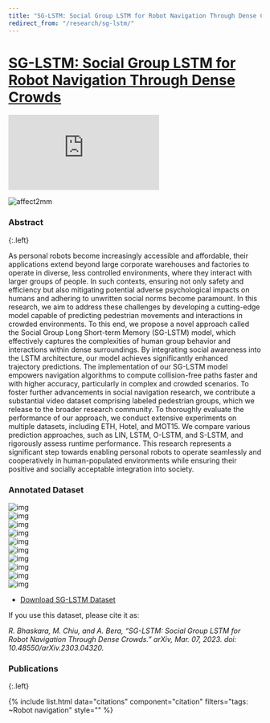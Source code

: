 ```yaml
---
title: "SG-LSTM: Social Group LSTM for Robot Navigation Through Dense Crowds"
redirect_from: "/research/sg-lstm/"
---
```


# [SG-LSTM: Social Group LSTM for Robot Navigation Through Dense Crowds](https://arxiv.org/abs/2303.04320)


<!-- <p style="text-align:center;">
<img src="/images/research/sg-lstm-cover1.jpeg" alt="drawing" width="500"/>
<br>
<img src="/images/research/sg-lstm-cover2.jpeg" alt="drawing" width="600"/> -->
<!-- </p> -->

<!-- ![affect2mm](/images/research/sg-lstm-cover1.jpeg) -->


<div class="embeded-video">
    <iframe src="https://www.youtube-nocookie.com/embed/p3i2XjWnOFo" title="YouTube video player" frameborder="0" allow="accelerometer; autoplay; clipboard-write; encrypted-media; gyroscope; picture-in-picture; web-share" allowfullscreen></iframe>
</div>

![affect2mm](/images/research/sg-lstm-cover2.jpeg)

### Abstract
{:.left}

As personal robots become increasingly accessible and affordable, their applications extend beyond large corporate warehouses and factories to operate in diverse, less controlled environments, where they interact with larger groups of people. In such contexts, ensuring not only safety and efficiency but also mitigating potential adverse psychological impacts on humans and adhering to unwritten social norms become paramount. In this research, we aim to address these challenges by developing a cutting-edge model capable of predicting pedestrian movements and interactions in crowded environments. To this end, we propose a novel approach called the Social Group Long Short-term Memory (SG-LSTM) model, which effectively captures the complexities of human group behavior and interactions within dense surroundings. By integrating social awareness into the LSTM architecture, our model achieves significantly enhanced trajectory predictions. The implementation of our SG-LSTM model empowers navigation algorithms to compute collision-free paths faster and with higher accuracy, particularly in complex and crowded scenarios. To foster further advancements in social navigation research, we contribute a substantial video dataset comprising labeled pedestrian groups, which we release to the broader research community. To thoroughly evaluate the performance of our approach, we conduct extensive experiments on multiple datasets, including ETH, Hotel, and MOT15. We compare various prediction approaches, such as LIN, LSTM, O-LSTM, and S-LSTM, and rigorously assess runtime performance. This research represents a significant step towards enabling personal robots to operate seamlessly and cooperatively in human-populated environments while ensuring their positive and socially acceptable integration into society.

### Annotated Dataset

<div class="col-flex">
  <div class="col col-2">
    <img src="/images/research/sg-lstm/img1.png" alt="img">
  </div>
  <div class="col col-2">
    <img src="/images/research/sg-lstm/img2.png" alt="img">
  </div>
</div>

<div class="col-flex">
  <div class="col col-2">
    <img src="/images/research/sg-lstm/img3.png" alt="img">
  </div>
  <div class="col col-2">
    <img src="/images/research/sg-lstm/img4.png" alt="img">
  </div>
</div>

<div class="col-flex">
  <div class="col col-2">
    <img src="/images/research/sg-lstm/img5.png" alt="img">
  </div>
  <div class="col col-2">
    <img src="/images/research/sg-lstm/img6.png" alt="img">
  </div>
</div>

<div class="col-flex">
  <div class="col col-2">
    <img src="/images/research/sg-lstm/img7.png" alt="img">
  </div>
  <div class="col col-2">
    <img src="/images/research/sg-lstm/img8.png" alt="img">
  </div>
</div>

<div class="col-flex">
  <div class="col col-2">
    <img src="/images/research/sg-lstm/img9.png" alt="img">
  </div>
  <div class="col col-2">
    <img src="/images/research/sg-lstm/img10.png" alt="img">
  </div>
</div>

* [Download SG-LSTM Dataset](https://www.cs.purdue.edu/homes/bhaskarr/sg_lstm_dataset.html)

If you use this dataset, please cite it as:

*R. Bhaskara, M. Chiu, and A. Bera, “SG-LSTM: Social Group LSTM for Robot Navigation Through Dense Crowds.” arXiv, Mar. 07, 2023. doi: 10.48550/arXiv.2303.04320.*


### Publications
{:.left}

{%  include list.html 
    data="citations" 
    component="citation" 
    filters="tags: ~Robot navigation"
    style="" 
%}
